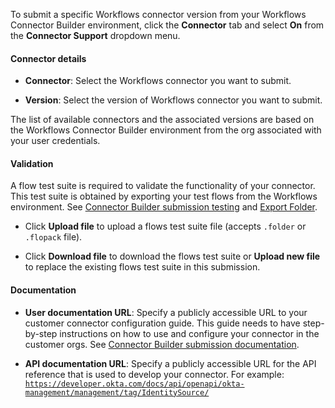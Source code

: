 To submit a specific Workflows connector version from your Workflows Connector Builder environment, click the **Connector** tab and select **On** from the **Connector Support** dropdown menu.

#### Connector details

* **Connector**: Select the Workflows connector you want to submit.

* **Version**: Select the version of Workflows connector you want to submit.

The list of available connectors and the associated versions are based on the Workflows Connector Builder environment from the org associated with your user credentials.

#### Validation

A flow test suite is required to validate the functionality of your connector. This test suite is obtained by exporting your test flows from the Workflows environment. See [Connector Builder submission testing](https://help.okta.com/okta_help.htm?type=wf&id=ext-third-party-test) and [Export Folder](https://help.okta.com/okta_help.htm?type=wf&id=ext-utility-method-exportgroup).

* Click **Upload file** to upload a flows test suite file (accepts `.folder` or `.flopack` file).

* Click **Download file** to download the flows test suite or **Upload new file** to replace the existing flows test suite in this submission.

#### Documentation

* **User documentation URL**: Specify a publicly accessible URL to your customer connector configuration guide. This guide needs to have step-by-step instructions on how to use and configure your connector in the customer orgs. See [Connector Builder submission documentation](https://help.okta.com/okta_help.htm?type=wf&id=ext-third-party-docs).

* **API documentation URL**: Specify a publicly accessible URL for the API reference that is used to develop your connector. For example: [`https://developer.okta.com/docs/api/openapi/okta-management/management/tag/IdentitySource/`](https://developer.okta.com/docs/api/openapi/okta-management/management/tag/IdentitySource/)